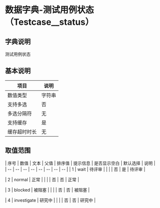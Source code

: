# 数据字典-测试用例状态（Testcase__status）
## 字典说明
测试用例状态

## 基本说明
| 项目 | 说明 |
| -- | -- |
| 数值类型 | 字符串 |
| 支持多选 | 否 |
| 多选分隔符 | 无 |
| 支持缓存 | 是 |
| 缓存超时时长 | 无 |

## 取值范围
| 序号 | 数值 | 文本 | 父值 | 排序值 | 提示信息 | 是否显示空白 | 默认选择 | 说明 |
| -- | -- | -- | -- | -- | -- | -- | -- |
| 1 | wait | 待评审 |  |  |  | 否 | 是 | 待评审 |

| 2 | normal | 正常 |  |  |  | 否 | 否 | 正常 |

| 3 | blocked | 被阻塞 |  |  |  | 否 | 否 | 被阻塞 |

| 4 | investigate | 研究中 |  |  |  | 否 | 否 | 研究中 |


